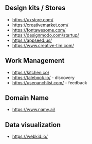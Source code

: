 

## Design kits / Stores
* https://uxstore.com/
* https://creativemarket.com/
* https://fontawesome.com/
* https://designmodo.com/startup/
* https://appseed.us/
* https://www.creative-tim.com/


## Work Management
* https://kitchen.co/
* https://talebook.io/ - discovery
* https://usepunchlist.com/ - feedback


## Domain Name 
* https://www.namy.ai/

## Data visualization
* https://webkid.io/